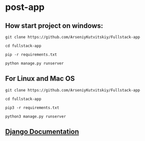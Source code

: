 # post-app

## How start project on windows:
```
git clone https://github.com/ArseniyKutvitskiy/Fullstack-app

cd fullstack-app

pip -r requirements.txt

python manage.py runserver
```

## For Linux and Mac OS
```
git clone https://github.com/ArseniyKutvitskiy/Fullstack-app

cd fullstack-app

pip3 -r requirements.txt

python3 manage.py runserver
```

## [Django Documentation](https://django.fun/docs/django/5.0/)
